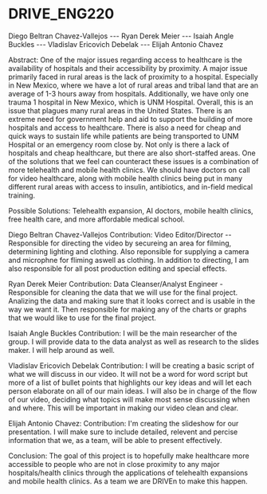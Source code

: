 # DRIVE_ENG220
 Diego Beltran Chavez-Vallejos --- Ryan Derek Meier --- Isaiah Angle Buckles --- Vladislav Ericovich Debelak --- Elijah Antonio Chavez



 Abstract: 
One of the major issues regarding access to healthcare is the availability of hospitals and their accessibility by proximity. A major issue primarily faced in rural areas is the lack of proximity to a hospital. Especially in New Mexico, where we have a lot of rural areas and tribal land that are an average of 1-3 hours away from hospitals. Additionally, we have only one trauma 1 hospital in New Mexico, which is UNM Hospital. Overall, this is an issue that plagues many rural areas in the United States. There is an extreme need for government help and aid to support the building of more hospitals and access to healthcare. There is also a need for cheap and quick ways to sustain life while patients are being transported to UNM Hospital or an emergency room close by. Not only is there a lack of hospitals and cheap healthcare, but there are also short-staffed areas. One of the solutions that we feel can counteract these issues is a combination of more telehealth and mobile health clinics. We should have doctors on call for video healthcare, along with mobile health clinics being put in many different rural areas with access to insulin, antibiotics, and in-field medical training. 

Possible Solutions: 
Telehealth expansion, AI doctors, mobile health clinics, free health care, and more affordable medical school.


Diego Beltran Chavez-Vallejos 
	Contribution: Video Editor/Director -- Responsible for directing the video by secureing an area for filming, determining lighting and clothing. Also reponsible for supplying a camera and microphne for fliming aswell as clothing. In addition to directing, I am also responsible for all post production editing and special effects.
 
 
Ryan Derek Meier
	Contribution: Data Cleanser/Analyst Engineer - Responsible for cleaning the data that we will use for the final project. Analizing the data and making sure that it looks correct and is usable in the way we want it. Then responsible for making any of the charts or graphs that we would like to use for the final project. 


Isaiah Angle Buckles
	Contribution: I will be the main researcher of the group. I will provide data to the data analyst as well as research to the slides maker. I will help around as well.


Vladislav Ericovich Debelak
	Contribution: I will be creating a basic script of what we will discuss in our video. It will not be a word for word script but more of a list of bullet points that highlights our key ideas and will let each person elaborate on all of our main ideas. I will also be in charge of the flow of our video, deciding what topics will make most sense discussing when and where. This will be important in making our video clean and clear.



Elijah Antonio Chavez:
	Contribution:  I'm creating the slideshow for our presentation. I will make sure to include detailed, relevent and percise information that we, as a team, will be able to present effectively. 


Conclusion: The goal of this project is to hopefully make healthcare more accessible to people who are not in close proximity to any major hospitals/health clinics through the applications of telehealth expansions and mobile health clinics. As a team we are DRIVEn to make this happen.



